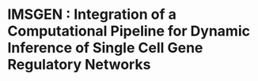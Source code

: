 # lMSGEN : Integration of a Computational Pipeline for Dynamic Inference of Single Cell Gene Regulatory Networks 

